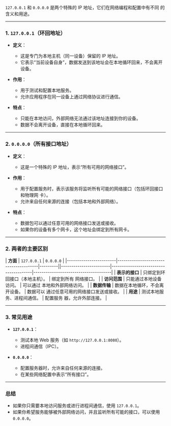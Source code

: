 `127.0.0.1` 和 `0.0.0.0` 是两个特殊的 IP 地址，它们在网络编程和配置中有不同
的含义和用途。

---

### 1. **`127.0.0.1`（环回地址）**
- **定义**：
  - 这是专门为本地主机（同一设备）保留的 IP 地址。
  - 它表示“当前设备自身”，数据发送到该地址会在本地循环回来，不会离开设备。

- **作用**：
  - 用于测试和配置本地服务。
  - 允许应用程序在同一设备上通过网络协议进行通信。

- **特点**：
  - 只能在本地访问，外部网络无法通过该地址连接到你的设备。
  - 数据不会离开设备，直接在本地循环回来。

---

### 2. **`0.0.0.0`（所有接口地址）**
- **定义**：
  - 这是一个特殊的 IP 地址，表示“所有可用的网络接口”。

- **作用**：
  - 用于配置服务时，表示该服务将监听所有可能的网络接口（包括环回接口和物理网
卡）。
  - 允许来自任何来源的连接（包括本地和外部网络）。

- **特点**：
  - 数据包可以通过任意可用的网络接口发送或接收。
  - 如果你的设备有多个网卡，这个地址会绑定到所有网卡。

---

### 2. **两者的主要区别**
| **方面**               | `127.0.0.1`                          |
`0.0.0.0`                          |
|------------------------|---------------------------------------|---------||------------------------|---------------------------------------|--------------------------------------|
| **表示的接口**         | 只绑定到环回接口（本地主机）。       | 绑定到所有
网络接口。                |
| **访问范围**           | 只能通过本地设备访问。                | 可以通过
本地和外部网络访问。        |
| **数据传输**           | 数据在本地循环，不会离开设备。         | 数据可以
通过任意可用的网络接口发送或接收。 |
| **用途**               | 测试本地服务、进程间通信。             | 配置服务
器，允许外部连接。          |

---

### 3. **常见用途**
- **`127.0.0.1`**：
  - 测试本地 Web 服务（如 `http://127.0.0.1:8080`）。
  - 进程间通信（IPC）。

- **`0.0.0.0`**：
  - 配置服务器时，允许来自任何来源的连接。
  - 在某些网络配置中表示“所有接口”。

---

### 总结
- 如果你只需要本地访问服务或进行进程间通信，使用 `127.0.0.1`。
- 如果你希望服务能够被外部网络访问，并且监听所有可能的接口，可以使用
`0.0.0.0`。